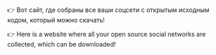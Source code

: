 👉 Вот сайт, где собраны все ваши соцсети с открытым исходным кодом, который можно скачать!

👉 Here is a website where all your open source social networks are collected, which can be downloaded!
